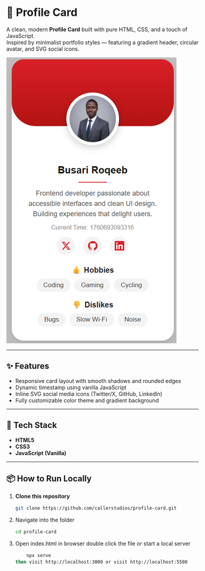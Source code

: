# 🪪 Profile Card

A clean, modern **Profile Card** built with pure HTML, CSS, and a touch of JavaScript.  
Inspired by minimalist portfolio styles — featuring a gradient header, circular avatar, and SVG social icons.

![Profile Card Screenshot](./images/screenshot.png)

---

## ✨ Features
- Responsive card layout with smooth shadows and rounded edges  
- Dynamic timestamp using vanilla JavaScript  
- Inline SVG social media icons (Twitter/X, GitHub, LinkedIn)  
- Fully customizable color theme and gradient background  

---

## 🧰 Tech Stack
- **HTML5**
- **CSS3**
- **JavaScript (Vanilla)**

---

## 📦 How to Run Locally

1. **Clone this repository**
   ```bash
   git clone https://github.com/callerstudios/profile-card.git

2. Navigate into the folder
   ```bash
   cd profile-card

3. Open index.html in browser
    double click the file 
        or
    start a local server
    ```bash
        npx serve
    then visit http://localhost:3000 or visit http://localhost:5500